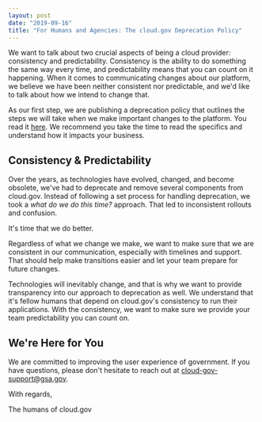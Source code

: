 ```yaml
---
layout: post
date: "2019-09-16"
title: "For Humans and Agencies: The cloud.gov Deprecation Policy" 
---
```


We want to talk about two crucial aspects of being a cloud provider: consistency and predictability. Consistency is the ability to do something the same way every time, and predictability means that you can count on it happening. When it comes to communicating changes about our platform, we believe we have been neither consistent nor predictable, and we'd like to talk about how we intend to change that.


As our first step, we are publishing a deprecation policy that outlines the steps we will take when we make important changes to the platform. You read it [here](https://cloud.gov/docs/technology/responsibilities/#deprecation-policy). We recommend you take the time to read the specifics and understand how it impacts your business.

## Consistency & Predictability

Over the years, as technologies have evolved, changed, and become obsolete, we've had to deprecate and remove several components from cloud.gov. Instead of following a set process for handling deprecation, we took a _what do we do this time?_ approach. That led to inconsistent rollouts and confusion.

It's time that we do better.

Regardless of what we change we make, we want to make sure that we are consistent in our communication, especially with timelines and support. That should help make transitions easier and let your team prepare for future changes. 

Technologies will inevitably change, and that is why we want to provide transparency into our approach to deprecation as well. We understand that it's fellow humans that depend on cloud.gov's consistency to run their applications. With the consistency, we want to make sure we provide your team predictability you can count on.

## We're Here for You

We are committed to improving the user experience of government. If you have questions, please don't hesitate to reach out at cloud-gov-support@gsa.gov. 

With regards,

The humans of cloud.gov

